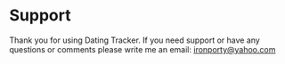 # Support

Thank you for using Dating Tracker.
If you need support or have any questions or comments please write me an email:
ironporty@yahoo.com
